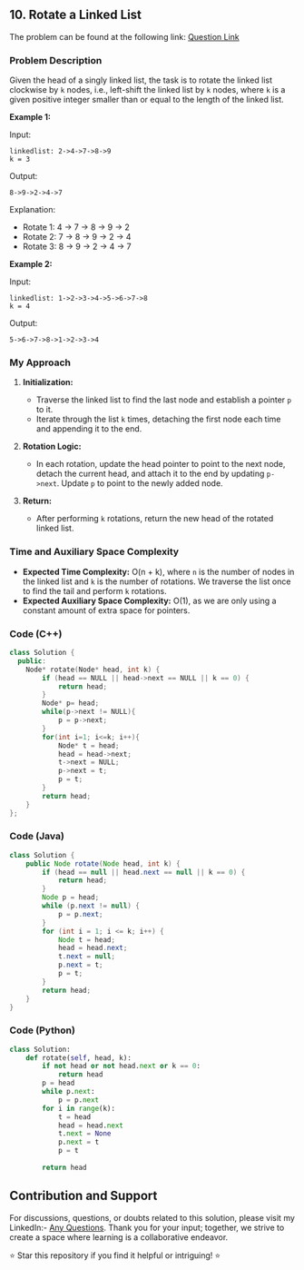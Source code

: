 ## 10. Rotate a Linked List

The problem can be found at the following link: [Question Link](https://www.geeksforgeeks.org/problems/rotate-a-linked-list/1)

### Problem Description

Given the head of a singly linked list, the task is to rotate the linked list clockwise by `k` nodes, i.e., left-shift the linked list by `k` nodes, where `k` is a given positive integer smaller than or equal to the length of the linked list.

**Example 1:**

Input:
```
linkedlist: 2->4->7->8->9 
k = 3
```
Output:
```
8->9->2->4->7
```
Explanation:
- Rotate 1: 4 -> 7 -> 8 -> 9 -> 2
- Rotate 2: 7 -> 8 -> 9 -> 2 -> 4
- Rotate 3: 8 -> 9 -> 2 -> 4 -> 7

**Example 2:**

Input:
```
linkedlist: 1->2->3->4->5->6->7->8 
k = 4
```
Output:
```
5->6->7->8->1->2->3->4
```

### My Approach

1. **Initialization:**
   - Traverse the linked list to find the last node and establish a pointer `p` to it.
   - Iterate through the list `k` times, detaching the first node each time and appending it to the end.

2. **Rotation Logic:**
   - In each rotation, update the head pointer to point to the next node, detach the current head, and attach it to the end by updating `p->next`. Update `p` to point to the newly added node.

3. **Return:**
   - After performing `k` rotations, return the new head of the rotated linked list.

### Time and Auxiliary Space Complexity

- **Expected Time Complexity:** O(n + k), where `n` is the number of nodes in the linked list and `k` is the number of rotations. We traverse the list once to find the tail and perform `k` rotations.
- **Expected Auxiliary Space Complexity:** O(1), as we are only using a constant amount of extra space for pointers.

### Code (C++)

```cpp
class Solution {
  public:
    Node* rotate(Node* head, int k) {
        if (head == NULL || head->next == NULL || k == 0) {
            return head;
        }
        Node* p= head;
        while(p->next != NULL){
            p = p->next;
        }
        for(int i=1; i<=k; i++){
            Node* t = head;
            head = head->next;
            t->next = NULL;
            p->next = t;
            p = t;
        }
        return head;
    }
};
```

### Code (Java)

```java
class Solution {
    public Node rotate(Node head, int k) {
        if (head == null || head.next == null || k == 0) {
            return head;
        }
        Node p = head;
        while (p.next != null) {
            p = p.next;
        }
        for (int i = 1; i <= k; i++) {
            Node t = head;
            head = head.next;
            t.next = null;
            p.next = t;
            p = t;
        }
        return head;
    }
}
```

### Code (Python)

```python
class Solution:
    def rotate(self, head, k):
        if not head or not head.next or k == 0:
            return head
        p = head
        while p.next:
            p = p.next
        for i in range(k):
            t = head
            head = head.next
            t.next = None
            p.next = t
            p = t
        
        return head
```

## Contribution and Support

For discussions, questions, or doubts related to this solution, please visit my LinkedIn:- [Any Questions](https://www.linkedin.com/in/het-patel-8b110525a/).
Thank you for your input; together, we strive to create a space where learning is a collaborative endeavor.

⭐ Star this repository if you find it helpful or intriguing! ⭐
